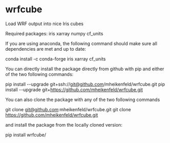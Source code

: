 # wrfcube
Load WRF output into nice Iris cubes

Required packages: iris xarray numpy cf_units

If you are using anaconda, the following command should make sure all dependencies are met and up to date:

conda install -c conda-forge iris xarray cf_units

You can directly install the package directly from github with pip and either of the two following commands:

pip install --upgrade git+ssh://git@github.com/mheikenfeld/wrfcube.git
pip install --upgrade git+https://github.com/mheikenfeld/wrfcube.git

You can also clone the package with any of the two following commands

git clone git@github.com:mheikenfeld/wrfcube.git 
git clone https://github.com/mheikenfeld/wrfcube.git

and install the package from the locally cloned version:

pip install wrfcube/
